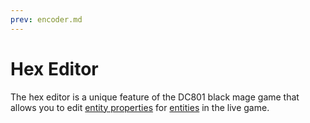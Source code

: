 ```yaml
---
prev: encoder.md
---
```


# Hex Editor

The hex editor is a unique feature of the DC801 black mage game that allows you to edit [entity properties](entity_properties) for [entities](entities) in the live game.
